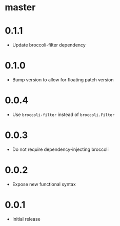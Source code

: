 # master

# 0.1.1

* Update broccoli-filter dependency

# 0.1.0

* Bump version to allow for floating patch version

# 0.0.4

* Use `broccoli-filter` instead of `broccoli.Filter`

# 0.0.3

* Do not require dependency-injecting broccoli

# 0.0.2

* Expose new functional syntax

# 0.0.1

* Initial release
